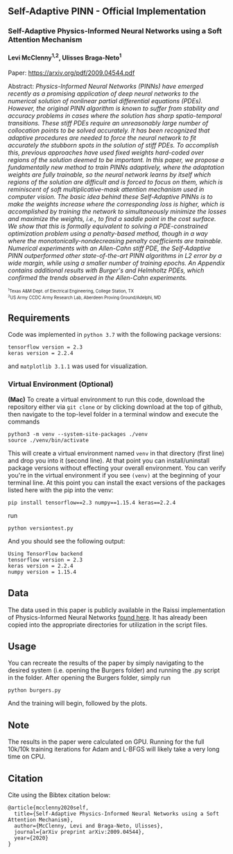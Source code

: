 ## Self-Adaptive PINN - Official Implementation



### Self-Adaptive Physics-Informed Neural Networks using a Soft Attention Mechanism
#### Levi McClenny<sup>1,2</sup>, Ulisses Braga-Neto<sup>1</sup>

Paper: https://arxiv.org/pdf/2009.04544.pdf

Abstract: *Physics-Informed Neural Networks (PINNs) have emerged recently as a promising application of deep neural networks to the numerical solution of nonlinear partial differential equations (PDEs).
However, the original PINN algorithm is known to suffer from stability and accuracy problems in
cases where the solution has sharp spatio-temporal transitions. These stiff PDEs require an unreasonably large number of collocation points to be solved accurately. It has been recognized that adaptive procedures are needed to force the neural network to fit accurately the stubborn spots in the solution of stiff PDEs. To accomplish this, previous approaches have used fixed weights hard-coded over regions of the solution deemed to be important. In this paper, we propose a fundamentally new method to train PINNs adaptively, where the adaptation weights are fully trainable, so the neural network learns by itself which regions of the solution are difficult and is forced to focus on them, which is reminiscent of soft multiplicative-mask attention mechanism used in computer vision. The basic idea behind these Self-Adaptive PINNs is to make the weights increase where the corresponding loss is higher, which is accomplished by training the network to simultaneously minimize the losses and maximize the weights, i.e., to find a saddle point in the cost surface. We show that this is formally equivalent to solving a PDE-constrained optimization problem using a penalty-based method, though in a way where the monotonically-nondecreasing penalty coefficients are trainable.
Numerical experiments with an Allen-Cahn stiff PDE, the Self-Adaptive PINN outperformed other state-of-the-art PINN algorithms in L2 error by a wide margin, while using a smaller number of training epochs. An Appendix contains additional results with Burger's and Helmholtz PDEs, which confirmed the trends observed in the Allen-Cahn experiments.*

<sub><sub><sup>1</sup>Texas A&M Dept. of Electrical Engineering, College Station, TX</sub></sub><br>
<sub><sub><sup>2</sup>US Army CCDC Army Research Lab, Aberdeen Proving Ground/Adelphi, MD</sub></sub><br>

## Requirements
Code was implemented in ```python 3.7``` with the following package versions:
```
tensorflow version = 2.3
keras version = 2.2.4
```

and ```matplotlib 3.1.1``` was used for visualization.

### Virtual Environment (Optional)
**(Mac)** To create a virtual environment to run this code, download the repository either via ```git clone``` or by clicking download at the top of github, then navigate to the top-level folder in a terminal window and execute the commands

```
python3 -m venv --system-site-packages ./venv
source ./venv/bin/activate
```

This will create a virtual environment named ```venv``` in that directory (first line) and drop you into it (second line). At that point you can install/uninstall package versions without effecting your overall environment. You can verify you're in the virtual environment if you see ```(venv)``` at the beginning of your terminal line. At this point you can install the exact versions of the packages listed here with the pip into the venv:

```
pip install tensorflow==2.3 numpy==1.15.4 keras==2.2.4
```

run
```
python versiontest.py
```

And you should see the following output:
```
Using TensorFlow backend
tensorflow version = 2.3
keras version = 2.2.4
numpy version = 1.15.4
```

## Data
The data used in this paper is publicly available in the Raissi implementation of Physics-Informed Neural Networks [found here](https://github.com/maziarraissi/PINNs). It has already been copied into the appropriate directories for utilization in the script files.

## Usage
You can recreate the results of the paper by simply navigating to the desired system (i.e. opening the Burgers folder) and running the .py script in the folder. After opening the Burgers folder, simply run
```
python burgers.py
```

And the training will begin, followed by the plots.

## Note

The results in the paper were calculated on GPU. Running for the full 10k/10k training iterations for Adam and L-BFGS will likely take a very long time on CPU.

## Citation
Cite using the Bibtex citation below:

```
@article{mcclenny2020self,
  title={Self-Adaptive Physics-Informed Neural Networks using a Soft Attention Mechanism},
  author={McClenny, Levi and Braga-Neto, Ulisses},
  journal={arXiv preprint arXiv:2009.04544},
  year={2020}
}

```
